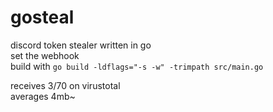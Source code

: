 # gosteal

discord token stealer written in go<br>
set the webhook<br>
build with ```go build -ldflags="-s -w" -trimpath src/main.go```

receives 3/70 on virustotal<br>
averages 4mb~<br>

